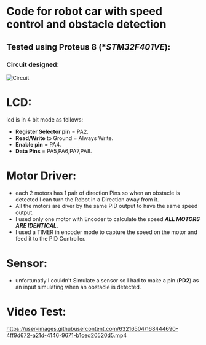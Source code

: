 # Code for robot car with speed control and obstacle detection
## Tested using Proteus 8 (****STM32F401VE***):
### Circuit designed:
![Circuit](https://github.com/Akschan/Programme-pour-une-voiture-aver-detection-d-obstacle/blob/main/images/Circuit_design.png)

# LCD:
lcd is in 4 bit mode as follows:
- **Register Selector pin** = PA2.
- **Read/Write** to Ground = Always Write.
- **Enable pin** = PA4.
- **Data Pins** = PA5,PA6,PA7,PA8.

# Motor Driver:
- each 2 motors has 1 pair of direction Pins so when an obstacle is detected I can turn the Robot in a Direction away from it.
- All the motors are diver by the same PID output to have the same speed output.
- I used only one motor with Encoder to calculate the speed ***ALL MOTORS ARE IDENTICAL***.
- I used a TIMER in encoder mode to capture the speed on the motor and feed it to the PID Controller.

# Sensor:
- unfortunatly I couldn't Simulate a sensor so I had to make a pin (**PD2**) as an input simulating when an obstacle is detected.
# Video Test:


https://user-images.githubusercontent.com/63216504/168444690-4ff9d672-a21d-4146-9671-b1ced20520d5.mp4

